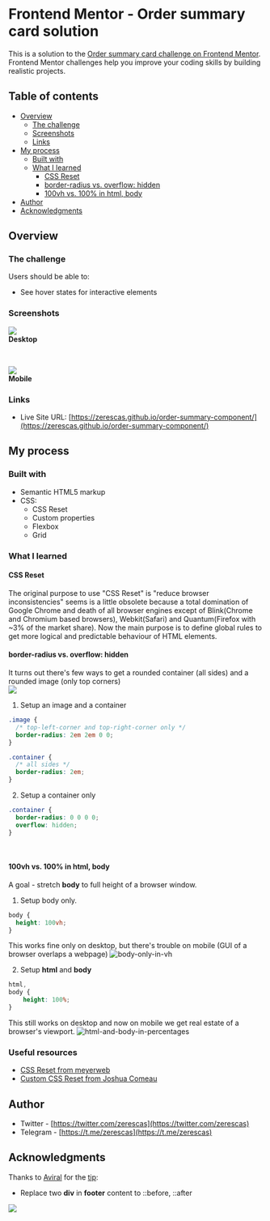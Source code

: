 # Frontend Mentor - Order summary card solution

This is a solution to the [Order summary card challenge on Frontend Mentor](https://www.frontendmentor.io/challenges/order-summary-component-QlPmajDUj). Frontend Mentor challenges help you improve your coding skills by building realistic projects. 

## Table of contents

- [Overview](#overview)
  - [The challenge](#the-challenge)
  - [Screenshots](#screenshots)
  - [Links](#links)
- [My process](#my-process)
  - [Built with](#built-with)
  - [What I learned](#what-i-learned)
    - [CSS Reset](#css-reset)
    - [border-radius vs. overflow: hidden](#border-radius-vs-overflow-hidden)
    - [100vh vs. 100% in html, body](#100vh-vs-100-in-html-body)
- [Author](#author)
- [Acknowledgments](#acknowledgments)

## Overview

### The challenge

Users should be able to:

- See hover states for interactive elements

### Screenshots

![](/images/screenshots/desktop-screenshot.jpeg)<br>
<strong>Desktop</strong>

<br>

![](/images/screenshots/mobile-screenshot.png)<br>
<strong>Mobile</strong>

### Links

- Live Site URL: [https://zerescas.github.io/order-summary-component/](https://zerescas.github.io/order-summary-component/)

## My process

### Built with

- Semantic HTML5 markup
- CSS:
  - CSS Reset
  - Custom properties
  - Flexbox
  - Grid

### What I learned

#### CSS Reset

The original purpose to use "CSS Reset" is "reduce browser inconsistencies" seems is a little obsolete because a total domination of Google Chrome and death of all browser engines except of Blink(Chrome and Chromium based browsers), Webkit(Safari) and Quantum(Firefox with ~3% of the market share). Now the main purpose is to define global rules to get more logical and predictable behaviour of HTML elements.
<br>

#### border-radius vs. overflow: hidden

It turns out there's few ways to get a rounded container (all sides) and a rounded image (only top corners)<br>
![](/images/screenshots/border-radius-trouble.jpg)<br>

1. Setup an image and a container 
  ```css
  .image {
    /* top-left-corner and top-right-corner only */
    border-radius: 2em 2em 0 0;
  } 
  
  .container {
    /* all sides */
    border-radius: 2em;
  }
  ```

2. Setup a container only 
  ```css
  .container {
    border-radius: 0 0 0 0;
    overflow: hidden;
  }
  ```

<br>

#### 100vh vs. 100% in html, body

A goal - stretch <strong>body</strong> to full height of a browser window.<br>

1. Setup body only. 

```css
body {
  height: 100vh;
} 
```

This works fine only on desktop, but there's trouble on mobile (GUI of a browser overlaps a webpage)
![body-only-in-vh](/images/gif/body-only-in-vh.gif)

2. Setup <strong>html</strong> and <strong>body</strong>

```css
html,
body {
    height: 100%;
}
```

This still works on desktop and now on mobile we get real estate of a browser's viewport.
![html-and-body-in-percentages](/images/gif/html-and-body-in-percentages.gif)

### Useful resources

- [CSS Reset from meyerweb](https://meyerweb.com/eric/tools/css/reset/)
- [Custom CSS Reset from Joshua Comeau](https://www.joshwcomeau.com/css/custom-css-reset/)


## Author

- Twitter - [https://twitter.com/zerescas](https://twitter.com/zerescas)
- Telegram - [https://t.me/zerescas](https://t.me/zerescas)

## Acknowledgments

Thanks to [Aviral](https://www.frontendmentor.io/profile/Akunamo) for the [tip](https://www.frontendmentor.io/solutions/order-summary-component-with-flexbox-and-grid-XGlPOXPXuA#comment-632aa9ed037479dfd70fa4bb):
- Replace two <strong>div</strong> in <strong>footer</strong> content to ::before, ::after 

![](/images/screenshots/fix-before-after.png)
